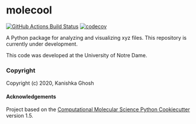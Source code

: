 molecool
==============================
[//]: # (Badges)
[![GitHub Actions Build Status](https://github.com/REPLACE_WITH_OWNER_ACCOUNT/molecool/workflows/CI/badge.svg)](https://github.com/REPLACE_WITH_OWNER_ACCOUNT/molecool/actions?query=workflow%3ACI)
[![codecov](https://codecov.io/gh/REPLACE_WITH_OWNER_ACCOUNT/molecool/branch/master/graph/badge.svg)](https://codecov.io/gh/REPLACE_WITH_OWNER_ACCOUNT/molecool/branch/master)


A Python package for analyzing and visualizing xyz files.  This repository is currently under development.

This code was developed at the University of Notre Dame.

### Copyright

Copyright (c) 2020, Kanishka Ghosh


#### Acknowledgements
 
Project based on the 
[Computational Molecular Science Python Cookiecutter](https://github.com/molssi/cookiecutter-cms) version 1.5.
